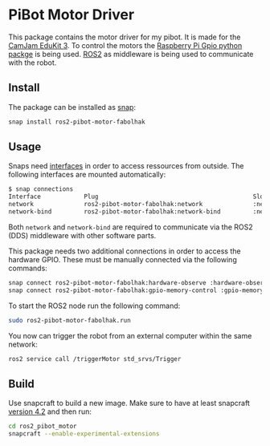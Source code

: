 # PiBot Motor Driver

This package contains the motor driver for my pibot. It is made for the [CamJam EduKit 3](https://camjam.me/?page_id=1035). To control the motors the [Raspberry Pi Gpio python packge](https://pypi.org/project/RPi.GPIO/) is being used. [ROS2](https://index.ros.org/doc/ros2/) as middleware is being used to communicate with the robot.

## Install

The package can be installed as [snap](https://snapcraft.io/ros2-pibot-motor-fabolhak):

```bash
snap install ros2-pibot-motor-fabolhak
```

## Usage

Snaps need [interfaces](https://snapcraft.io/docs/interface-management) in order to access ressources from outside. The following interfaces are mounted automatically:

```bash
$ snap connections
Interface            Plug                                           Slot                  Notes
network              ros2-pibot-motor-fabolhak:network              :network              -
network-bind         ros2-pibot-motor-fabolhak:network-bind         :network-bind         -

```

Both `network` and `network-bind` are required to communicate via the ROS2 (DDS) middleware with other software parts.

This package needs two additional connections in order to access the hardware GPIO. These must be manually connected via the following commands:

```bash
snap connect ros2-pibot-motor-fabolhak:hardware-observe :hardware-observe
snap connect ros2-pibot-motor-fabolhak:gpio-memory-control :gpio-memory-control
```

To start the ROS2 node run the following command:

```bash
sudo ros2-pibot-motor-fabolhak.run
```

You now can trigger the robot from an external computer within the same network:

```bash
ros2 service call /triggerMotor std_srvs/Trigger
```

## Build

Use snapcraft to build a new image. Make sure to have at least snapcraft [version 4.2](https://github.com/snapcore/snapcraft/releases/tag/4.2) and then run:

```bash
cd ros2_pibot_motor
snapcraft --enable-experimental-extensions
```